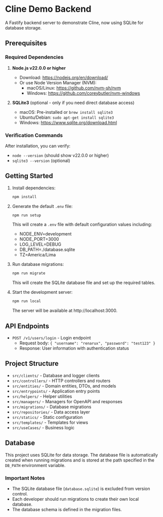# Cline Demo Backend

A Fastify backend server to demonstrate Cline, now using SQLite for database storage.

## Prerequisites

### Required Dependencies

1. **Node.js v22.0.0 or higher**
   - Download: https://nodejs.org/en/download/
   - Or use Node Version Manager (NVM):
     - macOS/Linux: https://github.com/nvm-sh/nvm
     - Windows: https://github.com/coreybutler/nvm-windows

2. **SQLite3** (optional - only if you need direct database access)
   - macOS: Pre-installed or `brew install sqlite3`
   - Ubuntu/Debian: `sudo apt-get install sqlite3`
   - Windows: https://www.sqlite.org/download.html

### Verification Commands

After installation, you can verify:
- `node --version` (should show v22.0.0 or higher)
- `sqlite3 --version` (optional)

## Getting Started

1. Install dependencies:
   ```bash
   npm install
   ```

2. Generate the default `.env` file:
   ```bash
   npm run setup
   ```
   This will create a `.env` file with default configuration values including:
   - NODE_ENV=development
   - NODE_PORT=3000
   - LOG_LEVEL=DEBUG
   - DB_PATH=./database.sqlite
   - TZ=America/Lima

3. Run database migrations:
   ```bash
   npm run migrate
   ```
   This will create the SQLite database file and set up the required tables.

4. Start the development server:
   ```bash
   npm run local
   ```
   The server will be available at http://localhost:3000.

## API Endpoints

- `POST /v1/users/login` - Login endpoint
  - Request body: `{ "username": "renarux", "password": "test123" }`
  - Response: User information with authentication status

## Project Structure

- `src/clients/` - Database and logger clients
- `src/controllers/` - HTTP controllers and routers
- `src/entities/` - Domain entities, DTOs, and models
- `src/entrypoints/` - Application entry points
- `src/helpers/` - Helper utilities
- `src/managers/` - Managers for OpenAPI and responses
- `src/migrations/` - Database migrations
- `src/repositories/` - Data access layer
- `src/statics/` - Static configuration
- `src/templates/` - Templates for views
- `src/useCases/` - Business logic

## Database

This project uses SQLite for data storage. The database file is automatically created when running migrations and is stored at the path specified in the `DB_PATH` environment variable.

### Important Notes

- The SQLite database file (`database.sqlite`) is excluded from version control.
- Each developer should run migrations to create their own local database.
- The database schema is defined in the migration files.
